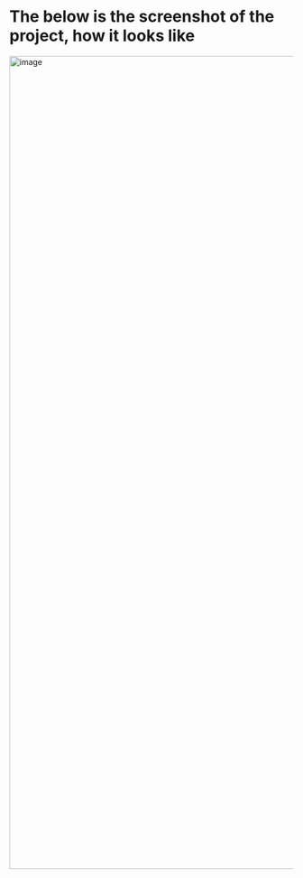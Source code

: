 # The below is the screenshot of the project, how it looks like
<img width="1440" alt="image" src="https://github.com/shamoon1997/HamRadioProject-2/assets/49757455/5bfa1ebe-b6f4-4a43-99cc-e4b2be2f5c6a">
